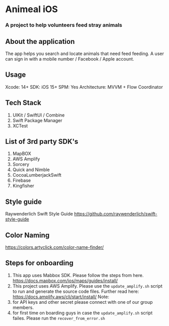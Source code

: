 # Animeal iOS
### A project to help volunteers feed stray animals


## About the application
The app helps you search and locate animals that need feed feeding. A user can sign in with a mobile number / Facebook / Apple account.

## Usage
Xcode: 14+
SDK: iOS 15+
SPM: Yes
Architecture: MVVM + Flow Coordinator


## Tech Stack
1. UIKit / SwiftUI / Combine
2. Swift Package Manager
3. XCTest

## List of 3rd party SDK's
1. MapBOX
2. AWS Amplify
3. Sorcery
4. Quick and Nimble
5. CocoaLumberjackSwift
6. Firebase
7. Kingfisher


## Style guide
Raywenderlich Swift Style Guide https://github.com/raywenderlich/swift-style-guide

## Color Naming
https://colors.artyclick.com/color-name-finder/

## Steps for onboarding
1. This app uses Mabbox SDK. Please follow the steps from here. https://docs.mapbox.com/ios/maps/guides/install/
2. This project uses AWS Amplify. Please use the `update_amplify.sh` script to run and generate the source code files. Further read here: https://docs.amplify.aws/cli/start/install/
Note: 
1. for API keys and other secret please connect with one of our group members.
2. for first time on boarding guys in case the `update_amplify.sh` script failes. Please run the `recover_from_error.sh`
